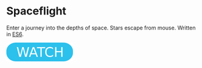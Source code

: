 # Spaceflight

Enter a journey into the depths of space. Stars escape from mouse. Written in [ES6](https://www.ecma-international.org/ecma-262/6.0/).

[![button](watch.png)](https://berkerol.github.io/spaceflight/spaceflight.html)

